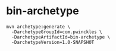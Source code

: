# bin-archetype

```shell
mvn archetype:generate \
  -DarchetypeGroupId=com.pwinckles \
  -DarchetypeArtifactId=bin-archetype \
  -DarchetypeVersion=1.0-SNAPSHOT
```
